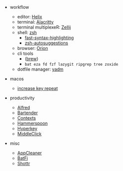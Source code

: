 - workflow
  - editor: [Helix](https://helix-editor.com/)
  - terminal: [Alacritty](https://alacritty.org/)
  - terminal multiplexeR: [Zellij](https://zellij.dev/)
  - shell: [zsh](https://www.zsh.org/)
    - [fast-syntax-highlighting](https://github.com/zdharma-continuum/fast-syntax-highlighting#oh-my-zsh)
    - [zsh-autosuggestions](https://github.com/zsh-users/zsh-autosuggestions/blob/master/INSTALL.md#oh-my-zsh)
  - browser: [Orion](https://kagi.com/orion/)
  - cli tools
    - ([brew](https://brew.sh/))
    - `bat eza fd fzf lazygit ripgrep tree zoxide`
  - dotfile manager: [yadm](https://yadm.io/docs/getting_started)

- macos
  - [increase key repeat](https://gist.github.com/hofmannsven/ff21749b0e6afc50da458bebbd9989c5)

- productivity
  - [Alfred](https://www.alfredapp.com/)
  - [Bartender](https://www.macbartender.com/Bartender5/)
  - [Contexts](https://contexts.co/)
  - [Hammerspoon](https://www.hammerspoon.org/)
  - [Hyperkey](https://hyperkey.app/)
  - [MiddleClick](https://github.com/artginzburg/MiddleClick-Sonoma)

- misc
  - [AppCleaner](https://freemacsoft.net/appcleaner/)
  - [BatFi](https://app.gumroad.com/d/2fa184d3e33101e9b092db49751f4d9f)
  - [Shottr](https://shottr.cc/)
